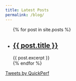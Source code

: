 ```yaml
---
title: Latest Posts
permalink: /blog/
---
```


<ul>
  {% for post in site.posts %}
    <li>
      <h2><a href="{{ post.url }}">{{ post.title }}</a></h2>
      {{ post.excerpt }}
    </li>
  {% endfor %}
</ul>

<a class="twitter-timeline" 
id="timeline"
data-tweet-limit="4"
data-chrome="transparent"
href="https://twitter.com/QuickPerf?ref_src=twsrc%5Etfw">Tweets by QuickPerf</a> 

<script async src="https://platform.twitter.com/widgets.js" charset="utf-8"></script>

<script>
    if (theme === "dark") {
      document.getElementById("timeline").setAttribute("data-theme", "dark");
      document.getElementById("timeline").setAttribute("data-border-color", "#FFF");
    } else {
      document.getElementById("timeline").setAttribute("data-theme", "light");
      document.getElementById("timeline").setAttribute("data-border-color", "#DCDCDC");
    }
</script>